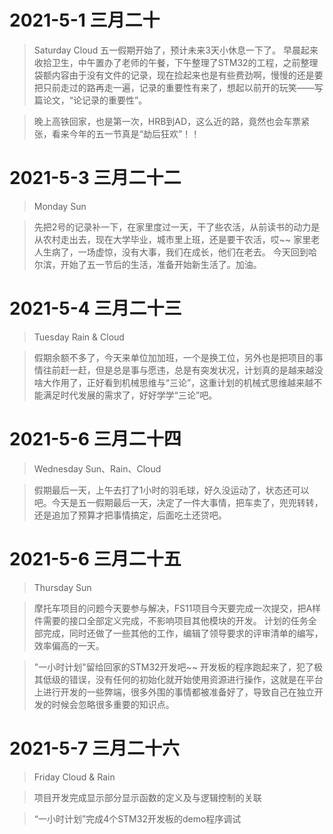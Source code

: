 # 2021-5-1 三月二十
> Saturday Cloud
> 五一假期开始了，预计未来3天小休息一下了。
> 早晨起来收拾卫生，中午置办了老师的午餐，下午整理了STM32的工程，之前整理袋额内容由于没有文件的记录，现在捡起来也是有些费劲啊，慢慢的还是要把只前走过的路再走一遍，记录的重要性有来了，想起以前开的玩笑——写篇论文，“论记录的重要性”。

> 晚上高铁回家，也是第一次，HRB到AD，这么近的路，竟然也会车票紧张，看来今年的五一节真是“劫后狂欢”！！

# 2021-5-3 三月二十二
> Monday Sun

>  先把2号的记录补一下，在家里度过一天，干了些农活，从前读书的动力是从农村走出去，现在大学毕业，城市里上班，还是要干农活，哎~~
>  家里老人生病了，一场虚惊，没有大事，我们在成长，他们在老去。
>  今天回到哈尔滨，开始了五一节后的生活，准备开始新生活了。加油。

# 2021-5-4 三月二十三
> Tuesday Rain & Cloud

> 假期余额不多了，今天来单位加加班，一个是换工位，另外也是把项目的事情往前赶一赶，但是总是事与愿违，总是有突发状况，计划真的是越来越没啥大作用了，正好看到机械思维与“三论”，这重计划的机械式思维越来越不能满足时代发展的需求了，好好学学“三论”吧。

# 2021-5-6 三月二十四
> Wednesday Sun、Rain、Cloud

> 假期最后一天，上午去打了1小时的羽毛球，好久没运动了，状态还可以吧。今天是五一假期最后一天，决定了一件大事情，把车卖了，兜兜转转，还是追加了预算才把事情搞定，后面吃土还贷吧。


# 2021-5-6 三月二十五
> Thursday Sun

> 摩托车项目的问题今天要参与解决，FS11项目今天要完成一次提交，把A样件需要的接口全部定义完成，不影响项目其他模块的开发。
> 计划的任务全部完成，同时还做了一些其他的工作，编辑了领导要求的评审清单的编写，效率偏高的一天。

> "一小时计划"留给回家的STM32开发吧~~
> 开发板的程序跑起来了，犯了极其低级的错误，没有任何的初始化就开始使用资源进行操作，这就是在平台上进行开发的一些弊端，很多外围的事情都被准备好了，导致自己在独立开发的时候会忽略很多重要的知识点。

# 2021-5-7 三月二十六
> Friday Cloud & Rain

> 项目开发完成显示部分显示函数的定义及与逻辑控制的关联

> “一小时计划”完成4个STM32开发板的demo程序调试
